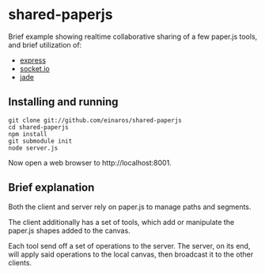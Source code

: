 # shared-paperjs #

Brief example showing realtime collaborative sharing of a few paper.js tools, and brief utilization of:

- [express](http://expressjs.org) 
- [socket.io](http://socket.io) 
- [jade](http://jade-lang.com/) 

## Installing and running ##

    git clone git://github.com/einaros/shared-paperjs
    cd shared-paperjs
    npm install
    git submodule init
    node server.js

Now open a web browser to http://localhost:8001.

## Brief explanation ##

Both the client and server rely on paper.js to manage paths and segments.

The client additionally has a set of tools, which add or manipulate the paper.js shapes added to the canvas.

Each tool send off a set of operations to the server. The server, on its end, will apply said operations
to the local canvas, then broadcast it to the other clients.